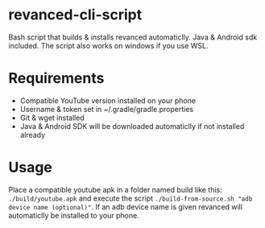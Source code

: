 # revanced-cli-script
Bash script that builds & installs revanced automaticlly. Java &amp; Android sdk included. The script also works on windows if you use WSL.

# Requirements
 - Compatible YouTube version installed on your phone
 - Username & token set in ~/.gradle/gradle.properties
 - Git & wget installed
 - Java & Android SDK will be downloaded automaticlly if not installed already

# Usage
Place a compatible youtube apk in a folder named build like this: `./build/youtube.apk` and execute the script `./build-from-source.sh "adb device name (optional)"`. If an adb device name is given revanced will automaticlly be installed to your phone.

